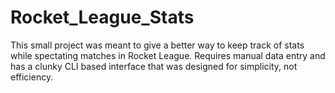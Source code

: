 # Rocket_League_Stats
This small project was meant to give a better way to keep track of stats while spectating matches in Rocket League. Requires manual data entry and has a clunky CLI based interface that was designed for simplicity, not efficiency.

